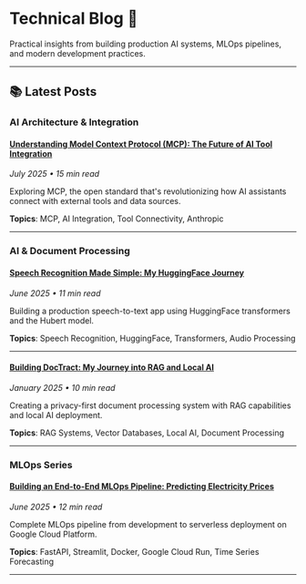 # Technical Blog 📝

Practical insights from building production AI systems, MLOps pipelines, and modern development practices.

---

## 📚 **Latest Posts**

### **AI Architecture & Integration**

#### [Understanding Model Context Protocol (MCP): The Future of AI Tool Integration](mcp-deep-dive.md)
*July 2025 • 15 min read*

Exploring MCP, the open standard that's revolutionizing how AI assistants connect with external tools and data sources.

**Topics**: MCP, AI Integration, Tool Connectivity, Anthropic

---

### **AI & Document Processing**

#### [Speech Recognition Made Simple: My HuggingFace Journey](speech2text-journey.md)
*June 2025 • 11 min read*

Building a production speech-to-text app using HuggingFace transformers and the Hubert model.

**Topics**: Speech Recognition, HuggingFace, Transformers, Audio Processing

---

#### [Building DocTract: My Journey into RAG and Local AI](doctract-rag-journey.md)
*January 2025 • 10 min read*

Creating a privacy-first document processing system with RAG capabilities and local AI deployment.

**Topics**: RAG Systems, Vector Databases, Local AI, Document Processing

---

### **MLOps Series**

#### [Building an End-to-End MLOps Pipeline: Predicting Electricity Prices](energy-price-forecasting-mlops.md)
*June 2025 • 12 min read*

Complete MLOps pipeline from development to serverless deployment on Google Cloud Platform.

**Topics**: FastAPI, Streamlit, Docker, Google Cloud Run, Time Series Forecasting

---
